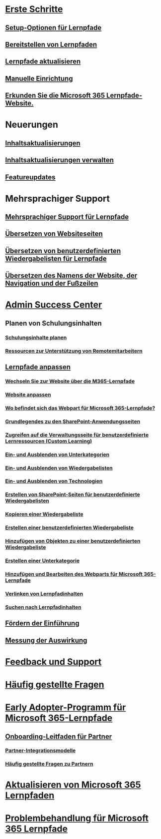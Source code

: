 # [Erste Schritte](index.md)  
## [Setup-Optionen für Lernpfade](custom_setupoptions.md)
## [Bereitstellen von Lernpfaden](custom_provision.md)
## [Lernpfade aktualisieren](custom_update.md)
## [Manuelle Einrichtung](custom_manualsetup.md)
## [Erkunden Sie die Microsoft 365 Lernpfade-Website.](custom_exploresite.md)
# Neuerungen 
## [Inhaltsaktualisierungen](custom_contentupdates.md) 
## [Inhaltsaktualisierungen verwalten](custom_contentupdatesmanage.md)
## [Featureupdates](custom_featureupdates.md)
# Mehrsprachiger Support
## [Mehrsprachiger Support für Lernpfade](custom_overview_ml.md)
## [Übersetzen von Websiteseiten](custom_translate_page_ml.md)
## [Übersetzen von benutzerdefinierten Wiedergabelisten für Lernpfade](custom_translate_pl_ml.md)
## [Übersetzen des Namens der Website, der Navigation und der Fußzeilen](custom_sitenamenav_ml.md)
# [Admin Success Center](custom_successcenter.md)
## Planen von Schulungsinhalten 
### [Schulungsinhalte planen](custom_plancontent.md)
### [Ressourcen zur Unterstützung von Remotemitarbeitern](custom_plancontent_remoteresources.md)
## [Lernpfade anpassen](custom_overview.md)
### [Wechseln Sie zur Website über die M365-Lernpfade](custom_goto.md)
### [Website anpassen](custom_edithelp.md)
### [Wo befindet sich das Webpart für Microsoft 365-Lernpfade?](custom_whereiswebpart.md)
### [Grundlegendes zu den SharePoint-Anwendungsseiten](custom_apppages.md)
### [Zugreifen auf die Verwaltungsseite für benutzerdefinierte Lernressourcen (Custom Learning)](custom_accessadmin.md)
### [Ein- und Ausblenden von Unterkategorien](custom_hideshowsub.md)
### [Ein- und Ausblenden von Wiedergabelisten](custom_hideshowplaylists.md)
### [Ein- und Ausblenden von Technologien](custom_hideshowtech.md)
### [Erstellen von SharePoint-Seiten für benutzerdefinierte Wiedergabelisten](custom_createnewpage.md)
### [Kopieren einer Wiedergabeliste](custom_copyplaylist.md)
### [Erstellen einer benutzerdefinierten Wiedergabeliste](custom_createnewplaylist.md)
### [Hinzufügen von Objekten zu einer benutzerdefinierten Wiedergabeliste](custom_addassets.md)
### [Erstellen einer Unterkategorie](custom_createnewcat.md)
### [Hinzufügen und Bearbeiten des Webparts für Microsoft 365-Lernpfade](custom_addwebpart.md)
### [Verlinken von Lernpfadinhalten](custom_linking.md)
### [Suchen nach Lernpfadinhalten](custom_search.md)
## [Fördern der Einführung](driveadoption.md)
## [Messung der Auswirkung](custom_measureimpact.md)
# [Feedback und Support](feedback.md)
# [Häufig gestellte Fragen](faq.md)
# [Early Adopter-Programm für Microsoft 365-Lernpfade](custom_partnerguide.md)
## [Onboarding-Leitfaden für Partner](custom_partnerguide_getfam.md)
### [Partner-Integrationsmodelle](custom_partnerguide_contint.md) 
### [Häufig gestellte Fragen zu Partnern](custom_partner.md)
# [Aktualisieren von Microsoft 365 Lernpfaden](custom_update.md)
# [Problembehandlung für Microsoft 365 Lernpfade](custom_troubleshooting.md) 